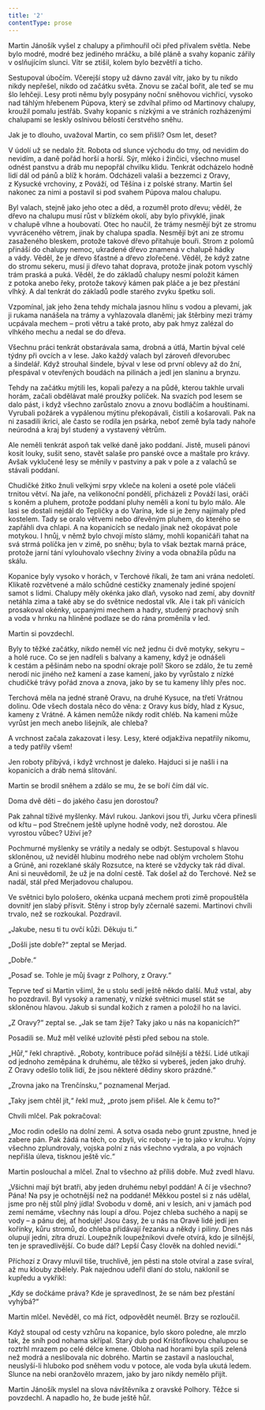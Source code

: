 ```yaml
---
title: '2'
contentType: prose
---
```


  

Martin Jánošík vyšel z chalupy a přimhouřil oči před přívalem světla. Nebe bylo modré, modré bez jediného mráčku, a bílé pláně a svahy kopanic zářily v oslňujícím slunci. Vítr se ztišil, kolem bylo bezvětří a ticho.

Sestupoval úbočím. Včerejší stopy už dávno zavál vítr, jako by tu nikdo nikdy nepřešel, nikdo od začátku světa. Znovu se začal bořit, ale teď se mu šlo lehčeji. Lesy proti němu byly posypány noční sněhovou vichřicí, vysoko nad táhlým hřebenem Púpova, který se zdvíhal přímo od Martinovy chalupy, kroužil pomalu jestřáb. Svahy kopanic s nízkými a ve stráních rozházenými chalupami se leskly oslnivou bělostí čerstvého sněhu.

Jak je to dlouho, uvažoval Martin, co sem přišli? Osm let, deset?

V údolí už se nedalo žít. Robota od slunce východu do tmy, od nevidím do nevidím, a daně pořád horší a horší. Sýr, mléko i žinčici, všechno musel odnést panstvu a dráb mu nepopřál chvilku klidu. Tenkrát odcházelo hodně lidí dál od pánů a blíž k horám. Odcházeli valaši a bezzemci z Oravy, z Kysucké vrchoviny, z Pováží, od Těšína i z polské strany. Martin šel nakonec za nimi a postavil si pod svahem Púpova malou chalupu.

Byl valach, stejně jako jeho otec a děd, a rozuměl proto dřevu; věděl, že dřevo na chalupu musí růst v blízkém okolí, aby bylo přivyklé, jinak v chalupě vlhne a houbovatí. Otec ho naučil, že trámy nesmějí být ze stromu vyvráceného větrem, jinak by chalupa spadla. Nesmějí být ani ze stromu zasaženého bleskem, protože takové dřevo přitahuje bouři. Strom z polomů přináší do chalupy nemoc, ukradené dřevo znamená v chalupě hádky a vády. Věděl, že je dřevo šťastné a dřevo zlořečené. Věděl, že když zatne do stromu sekeru, musí ji dřevo tahat doprava, protože jinak potom vyschlý trám praská a puká. Věděl, že do základů chalupy nesmí položit kámen z potoka anebo řeky, protože takový kámen pak pláče a je bez přestání vlhký. A dal tenkrát do základů podle starého zvyku špetku soli.

Vzpomínal, jak jeho žena tehdy míchala jasnou hlínu s vodou a plevami, jak ji rukama nanášela na trámy a vyhlazovala dlaněmi; jak štěrbiny mezi trámy ucpávala mechem – proti větru a také proto, aby pak hmyz zalézal do vlhkého mechu a nedal se do dřeva.

Všechnu práci tenkrát obstarávala sama, drobná a útlá, Martin býval celé týdny při ovcích a v lese. Jako každý valach byl zároveň dřevorubec a šindelář. Když strouhal šindele, býval v lese od první oblevy až do žní, přespával v otevřených boudách na pilinách a jedl jen slaninu a brynzu.

Tehdy na začátku mýtili les, kopali pařezy a na půdě, kterou takhle urvali horám, začali obdělávat malé proužky políček. Na svazích pod lesem se dalo pást, i když všechno zarůstalo znovu a znovu bodláčím a houštinami. Vyrubali požárek a vypálenou mýtinu překopávali, čistili a košarovali. Pak na ni zasadili ikrici, ale často se rodila jen psárka, neboť země byla tady nahoře neúrodná a kraj byl studený a vystavený větrům.

Ale neměli tenkrát aspoň tak velké daně jako poddaní. Jistě, museli pánovi kosit louky, sušit seno, stavět salaše pro panské ovce a maštale pro krávy. Avšak vyklučené lesy se měnily v pastviny a pak v pole a z valachů se stávali poddaní.

Chudičké žitko žnuli velkými srpy vkleče na koleni a oseté pole vláčeli trnitou větví. Na jaře, na velikonoční pondělí, přicházeli z Pováží lasi, oráči s koněm a pluhem, protože poddaní pluhy neměli a koní tu bylo málo. Ale lasi se dostali nejdál do Tepličky a do Varína, kde si je ženy najímaly před kostelem. Tady se oralo větvemi nebo dřevěným pluhem, do kterého se zapřáhli dva chlapi. A na kopanicích se nedalo jinak než okopávat pole motykou. I hnůj, v němž bylo chvojí místo slámy, mohli kopaničáři tahat na svá strmá políčka jen v zimě, po sněhu; byla to však beztak marná práce, protože jarní tání vylouhovalo všechny živiny a voda obnažila půdu na skálu.

Kopanice byly vysoko v horách, v Terchové říkali, že tam ani vrána nedoletí. Klikatě rozvětvené a málo schůdné cestičky znamenaly jediné spojení samot s lidmi. Chalupy měly okénka jako dlaň, vysoko nad zemí, aby dovnitř netáhla zima a také aby se do světnice nedostal vlk. Ale i tak při vánicích prosakoval okénky, ucpanými mechem a hadry, studený prachový sníh a voda v hrnku na hliněné podlaze se do rána proměnila v led.

Martin si povzdechl.

Byly to těžké začátky, nikdo neměl víc než jednu či dvě motyky, sekyru – a holé ruce. Co se jen nadřeli s balvany a kameny, když je odnášeli k cestám a pěšinám nebo na spodní okraje polí! Skoro se zdálo, že tu země nerodí nic jiného než kamení a zase kamení, jako by vyrůstalo z nízké chudičké trávy pořád znova a znova, jako by se tu kameny líhly přes noc.

Terchová měla na jedné straně Oravu, na druhé Kysuce, na třetí Vrátnou dolinu. Ode všech dostala něco do věna: z Oravy kus bídy, hlad z Kysuc, kameny z Vrátné. A kámen nemůže nikdy rodit chléb. Na kameni může vyrůst jen mech anebo lišejník, ale chleba?

A vrchnost začala zakazovat i lesy. Lesy, které odjakživa nepatřily nikomu, a tedy patřily všem!

Jen roboty přibývá, i když vrchnost je daleko. Hajduci si je našli i na kopanicích a dráb nemá slitování.

Martin se brodil sněhem a zdálo se mu, že se boří čím dál víc.

Doma dvě děti – do jakého času jen dorostou?

Pak zahnal tíživé myšlenky. Mávl rukou. Jankovi jsou tři, Jurku včera přinesli od křtu – pod Strečnem ještě uplyne hodně vody, než dorostou. Ale vyrostou vůbec? Uživí je?

Pochmurné myšlenky se vrátily a nedaly se odbýt. Sestupoval s hlavou skloněnou, už neviděl hlubinu modrého nebe nad oblým vrcholem Stohu a Grúně, ani rozeklané skály Rozsutce, na které se vždycky tak rád díval. Ani si neuvědomil, že už je na dolní cestě. Tak došel až do Terchové. Než se nadál, stál před Merjadovou chalupou.

Ve světnici bylo pološero, okénka ucpaná mechem proti zimě propouštěla dovnitř jen slabý přísvit. Stěny i strop byly zčernalé sazemi. Martinovi chvíli trvalo, než se rozkoukal. Pozdravil.

„Jakube, nesu ti tu ovčí kůži. Děkuju ti.“

„Došli jste dobře?“ zeptal se Merjad.

„Dobře.“

„Posaď se. Tohle je můj švagr z Polhory, z Oravy.“

Teprve teď si Martin všiml, že u stolu sedí ještě někdo další. Muž vstal, aby ho pozdravil. Byl vysoký a ramenatý, v nízké světnici musel stát se skloněnou hlavou. Jakub si sundal kožich z ramen a položil ho na lavici.

„Z Oravy?“ zeptal se. „Jak se tam žije? Taky jako u nás na kopanicích?“

Posadili se. Muž měl veliké uzlovité pěsti před sebou na stole.

„Hůř,“ řekl chraptivě. „Roboty, kontribuce pořád silnější a těžší. Lidé utíkají od jednoho zeměpána k druhému, ale těžko si vybereš, jeden jako druhý. Z Oravy odešlo tolik lidí, že jsou některé dědiny skoro prázdné.“

„Zrovna jako na Trenčínsku,“ poznamenal Merjad.

„Taky jsem chtěl jít,“ řekl muž, „proto jsem přišel. Ale k čemu to?“

Chvíli mlčel. Pak pokračoval:

„Moc rodin odešlo na dolní zemi. A sotva osada nebo grunt zpustne, hned je zabere pán. Pak žádá na těch, co zbyli, víc roboty – je to jako v kruhu. Vojny všechno zplundrovaly, vojska polní z nás všechno vydrala, a po vojnách nepřišla úleva, tisknou ještě víc.“

Martin poslouchal a mlčel. Znal to všechno až příliš dobře. Muž zvedl hlavu.

„Všichni mají být bratři, aby jeden druhému nebyl poddán! A čí je všechno? Pána! Na psy je ochotnější než na poddané! Měkkou postel si z nás udělal, jsme pro něj stůl plný jídla! Svobodu v domě, ani v lesích, ani v jamách pod zemí nemáme, všechny nás loupí a dřou. Pojez chleba suchého a napij se vody – a pánu dej, ať hoduje! Jsou časy, že u nás na Oravě lidé jedí jen kořínky, kůru stromů, do chleba přidávají řezanku a někdy i piliny. Dnes nás olupují jedni, zítra druzí. Loupežník loupežníkovi dveře otvírá, kdo je silnější, ten je spravedlivější. Co bude dál? Lepší Časy člověk na dohled nevidí.“

Příchozí z Oravy mluvil tiše, truchlivě, jen pěsti na stole otvíral a zase svíral, až mu klouby zbělely. Pak najednou udeřil dlaní do stolu, naklonil se kupředu a vykřikl:

„Kdy se dočkáme práva? Kde je spravedlnost, že se nám bez přestání vyhýbá?“

Martin mlčel. Nevěděl, co má říct, odpovědět neuměl. Brzy se rozloučil.

Když stoupal od cesty vzhůru na kopanice, bylo skoro poledne, ale mrzlo tak, že sníh pod nohama skřípal. Starý dub pod Krištofíkovou chalupou se roztrhl mrazem po celé délce kmene. Obloha nad horami byla spíš zelená než modrá a neslibovala nic dobrého. Martin se zastavil a naslouchal, neuslyší-li hluboko pod sněhem vodu v potoce, ale voda byla ukutá ledem. Slunce na nebi oranžovělo mrazem, jako by jaro nikdy nemělo přijít.

Martin Jánošík myslel na slova návštěvníka z oravské Polhory. Těžce si povzdechl. A napadlo ho, že bude ještě hůř.
